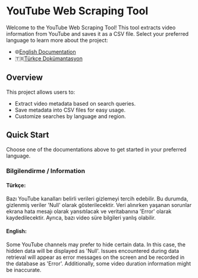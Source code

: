 # YouTube Web Scraping Tool

Welcome to the YouTube Web Scraping Tool! This tool extracts video information from YouTube and saves it as a CSV file. Select your preferred language to learn more about the project:

- 🌐[English Documentation](README.en.md)
- 🇹🇷[Türkçe Dokümantasyon](README.tr.md)

## Overview

This project allows users to:
- Extract video metadata based on search queries.
- Save metadata into CSV files for easy usage.
- Customize searches by language and region.

## Quick Start

Choose one of the documentations above to get started in your preferred language.

### Bilgilendirme / Information

#### Türkçe:
Bazı YouTube kanalları belirli verileri gizlemeyi tercih edebilir. Bu durumda, gizlenmiş veriler 'Null' olarak gösterilecektir. Veri alınırken yaşanan sorunlar ekrana hata mesajı olarak yansıtılacak ve veritabanına 'Error' olarak kaydedilecektir. Ayrıca, bazı video süre bilgileri yanlış olabilir.

#### English:
Some YouTube channels may prefer to hide certain data. In this case, the hidden data will be displayed as 'Null'. Issues encountered during data retrieval will appear as error messages on the screen and be recorded in the database as 'Error'. Additionally, some video duration information might be inaccurate.

